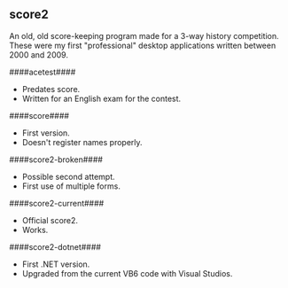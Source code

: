 score2
------

An old, old score-keeping program made for a 3-way history competition.  These were my first "professional" desktop applications written between 2000 and 2009. 

####acetest####

* Predates score. 
* Written for an English exam for the contest.

####score####

* First version.
* Doesn't register names properly.

####score2-broken####

* Possible second attempt.
* First use of multiple forms.

####score2-current####

* Official score2.
* Works.

####score2-dotnet####

* First .NET version.
* Upgraded from the current VB6 code with Visual Studios.